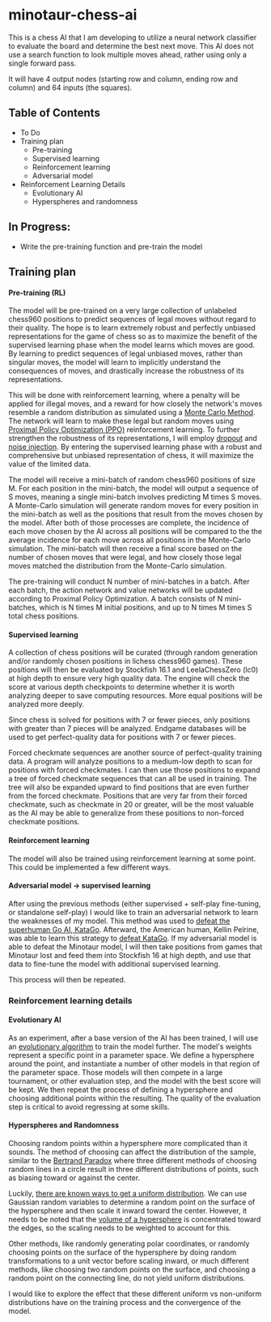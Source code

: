 # minotaur-chess-ai
This is a chess AI that I am developing to utilize a neural network classifier to evaluate the board and determine the best next move. This AI does not use a search function to look multiple moves ahead, rather using only a single forward pass.

It will have 4 output nodes (starting row and column, ending row and column) and 64 inputs (the squares).

## Table of Contents

* To Do
* Training plan
   * Pre-training
   * Supervised learning
   * Reinforcement learning
   * Adversarial model
* Reinforcement Learning Details
   * Evolutionary AI
   * Hyperspheres and randomness


## In Progress:
* Write the pre-training function and pre-train the model


## Training plan
#### Pre-training (RL)
The model will be pre-trained on a very large collection of unlabeled chess960 positions to predict sequences of legal moves without regard to their quality. The hope is to learn extremely robust and perfectly unbiased representations for the game of chess so as to maximize the benefit of the supervised learning phase when the model learns which moves are good. By learning to predict sequences of legal unbiased moves, rather than singular moves, the model will learn to implicitly understand the consequences of moves, and drastically increase the robustness of its representations.

This will be done with reinforcement learning, where a penalty will be applied for illegal moves, and a reward for how closely the network's moves resemble a random distribution as simulated using a [Monte Carlo Method](https://en.wikipedia.org/wiki/Monte_Carlo_method). The network will learn to make these legal but random moves using [Proximal Policy Optimization (PPO)](https://en.wikipedia.org/wiki/Proximal_policy_optimization) reinforcement learning. To further strengthen the robustness of its representations, I will employ [dropout](https://towardsdatascience.com/dropout-in-neural-networks-47a162d621d9) and [noise injection](https://machinelearningmastery.com/train-neural-networks-with-noise-to-reduce-overfitting/). By entering the supervised learning phase with a robust and comprehensive but unbiased representation of chess, it will maximize the value of the limited data.

The model will receive a mini-batch of random chess960 positions of size M. For each position in the mini-batch, the model will output a sequence of S moves, meaning a single mini-batch involves predicting M times S moves. A Monte-Carlo simulation will generate random moves for every position in the mini-batch as well as the positions that result from the moves chosen by the model. After both of those processes are complete, the incidence of each move chosen by the AI across all positions will be compared to the the average incidence for each move across all positions in the Monte-Carlo simulation. The mini-batch will then receive a final score based on the number of chosen moves that were legal, and how closely those legal moves matched the distribution from the Monte-Carlo simulation.

The pre-training will conduct N number of mini-batches in a batch. After each batch, the action network and value networks will be updated according to Proximal Policy Optimization. A batch consists of N mini-batches, which is N times M initial positions, and up to N times M times S total chess positions.

#### Supervised learning
A collection of chess positions will be curated (through random generation and/or randomly chosen positions in lichess chess960 games). These positions will then be evaluated by Stockfish 16.1 and LeelaChessZero (lc0) at high depth to ensure very high quality data. The engine will check the score at various depth checkpoints to determine whether it is worth analyzing deeper to save computing resources. More equal positions will be analyzed more deeply.

Since chess is solved for positions with 7 or fewer pieces, only positions with greater than 7 pieces will be analyzed. Endgame databases will be used to get perfect-quality data for positions with 7 or fewer pieces.

Forced checkmate sequences are another source of perfect-quality training data. A program will analyze positions to a medium-low depth to scan for positions with forced checkmates. I can then use those positions to expand a tree of forced checkmate sequences that can all be used in training. The tree will also be expanded upward to find positions that are even further from the forced checkmate. Positions that are very far from their forced checkmate, such as checkmate in 20 or greater, will be the most valuable as the AI may be able to generalize from these positions to non-forced checkmate positions.

#### Reinforcement learning
The model will also be trained using reinforcement learning at some point. This could be implemented a few different ways.

#### Adversarial model -> supervised learning
After using the previous methods (either supervised + self-play fine-tuning, or standalone self-play) I would like to train an adversarial network to learn the weaknesses of my model. This method was used to [defeat the superhuman Go AI, KataGo](https://arxiv.org/abs/2211.00241). Afterward, the American human, Kellin Pelrine, was able to learn this strategy to [defeat KataGo](https://arstechnica.com/information-technology/2023/02/man-beats-machine-at-go-in-human-victory-over-ai/). If my adversarial model is able to defeat the Minotaur model, I will then take positions from games that Minotaur lost and feed them into Stockfish 16 at high depth, and use that data to fine-tune the model with additional supervised learning.

This process will then be repeated.


### Reinforcement learning details
#### Evolutionary AI
As an experiment, after a base version of the AI has been trained, I will use an [evolutionary algorithm](https://en.wikipedia.org/wiki/Evolutionary_algorithm) to train the model further. The model's weights represent a specific point in a parameter space. We define a hypersphere around the point, and instantiate a number of other models in that region of the parameter space. Those models will then compete in a large tournament, or other evaluation step, and the model with the best score will be kept. We then repeat the process of defining a hypersphere and choosing additional points within the resulting. The quality of the evaluation step is critical to avoid regressing at some skills.

#### Hyperspheres and Randomness
Choosing random points within a hypersphere more complicated than it sounds. The method of choosing can affect the distribution of the sample, similar to the [Bertrand Paradox](https://en.wikipedia.org/wiki/Bertrand_paradox_(probability)) where three different methods of choosing random lines in a circle result in three different distributions of points, such as biasing toward or against the center.

Luckily, [there are known ways to get a uniform distribution](https://mathworld.wolfram.com/HyperspherePointPicking.html). We can use Gaussian random variables to determine a random point on the surface of the hypersphere and then scale it inward toward the center. However, it needs to be noted that the [volume of a hypersphere](https://en.wikipedia.org/wiki/Volume_of_an_n-ball) is concentrated toward the edges, so the scaling needs to be weighted to account for this.

Other methods, like randomly generating polar coordinates, or randomly choosing points on the surface of the hypersphere by doing random transformations to a unit vector before scaling inward, or much different methods, like choosing two random points on the surface, and choosing a random point on the connecting line, do not yield uniform distributions.

I would like to explore the effect that these different uniform vs non-uniform distributions have on the training process and the convergence of the model.

